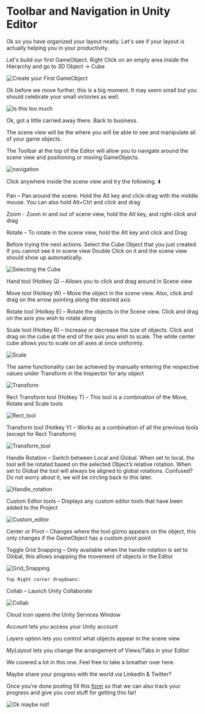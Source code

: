 #  Toolbar and Navigation in Unity Editor

Ok so you have organized your layout neatly. Let's see if your layout is actually helping you in your productivity.

Let's build our first GameObject. Right Click on an empty area inside the Hierarchy and go to 3D Object -> Cube

![Create your First GameObject](./Images/CreateCube.png)

Ok before we move further, this is a big moment. It may seem small but you should celebrate your small victories as well.

![Is this too much](https://media.giphy.com/media/IwAZ6dvvvaTtdI8SD5/giphy.gif)

Ok, got a little carried away there. Back to business.

The scene view will be the where you will be able to see and manipulate all of your game objects. 

The Toolbar at the top of the Editor will allow you to navigate around the scene view and positioning or moving GameObjects.

![navigation](./Images/navigation.png)

Click anywhere inside the scene view and try the following. ⬇️

Pan – Pan around the scene. Hold the Alt key and click-drag with the middle mouse. You can also hold Alt+Ctrl and click and drag

Zoom - Zoom in and out of scene view, hold the Alt key, and right-click and drag

Rotate – To rotate in the scene view, hold the Alt key and click and Drag

Before trying the next actions. Select the Cube Object that you just created. If you cannot see it in scene view Double Click on it and the scene view should show up automatically.

![Selecting the Cube](./Images/CubeSelect.png)

Hand tool (Hotkey Q) – Allows you to click and drag around in Scene view

Move tool (Hotkey W) – Move the object in the scene view. Also, click and drag on the arrow pointing along the desired axis

Rotate tool (Hotkey E) – Rotate the objects in the Scene view. Click and drag on the axis you wish to rotate along

Scale tool (Hotkey R) – Increase or decrease the size of objects. Click and drag on the cube at the end of the axis you wish to scale. The white center cube allows you to scale on all axes at once uniformly. 

![Scale](./Images/Scale.png)

The same functionality can be achieved by manually entering the respective values under Transform in the Inspector for any object

![Transform](./Images/Transform.png)

Rect Transform tool (Hotkey T) – This tool is a combination of the Move, Rotate and Scale tools

![Rect_tool](./Images/Rect_tool.png)

Transform tool (Hotkey Y) – Works as a combination of all the previous tools (except for Rect Transform)

![Transform_tool](./Images/Transform_tool.png)

Handle Rotation – Switch between Local and Global. When set to local, the tool will be rotated based on the selected Object’s relative rotation. When set to Global the tool will always be aligned to global rotations. Confused? Do not worry about it, we will be circling back to this later.

![Handle_rotation](./Images/Handle_rotation.png)

Custom Editor tools – Displays any custom editor tools that have been added to the Project

![Custom_editor](./Images/Custom_editor.png)

Center or Pivot – Changes where the tool gizmo appears on the object, this only changes if the GameObject has a custom pivot point

Toggle Grid Snapping – Only available when the handle rotation is set to Global, this allows snapping the movement of objects in the Editor
    
![Grid_Snapping](./Images/Grid_Snapping.png)
    
    Top Right corner dropdowns: 
    
Collab – Launch Unity Collaborate
    
![Collab](./Images/COllab.png)
    

Cloud icon opens the Unity Services Window

*Account* lets you access your Unity account

*Layers* option lets you control what objects appear in the scene view

*MyLayout* lets you change the arrangement of Views/Tabs in your Editor

   
We covered a lot in this one. Feel free to take a breather over here.

Maybe share your progress with the world via LinkedIn & Twitter?

Once you're done posting fill this [form](https://airtable.com/shrXGSkgf5NClpoIU) so that we can also track your progress and give you cool stuff for getting this far!

![Ok maybe not!](https://media.giphy.com/media/MrwTZfbNw4tgA7ijsR/giphy.gif)